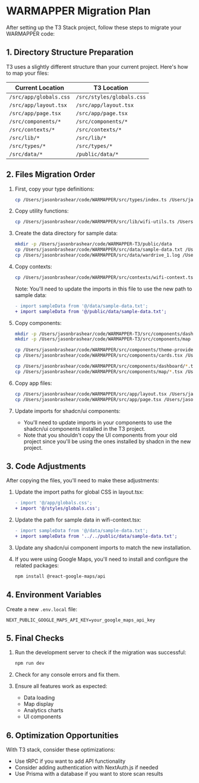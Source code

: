 # WARMAPPER Migration Plan

After setting up the T3 Stack project, follow these steps to migrate your WARMAPPER code:

## 1. Directory Structure Preparation

T3 uses a slightly different structure than your current project. Here's how to map your files:

| Current Location | T3 Location |
|-----------------|-------------|
| `/src/app/globals.css` | `/src/styles/globals.css` |
| `/src/app/layout.tsx` | `/src/app/layout.tsx` |
| `/src/app/page.tsx` | `/src/app/page.tsx` |
| `/src/components/*` | `/src/components/*` |
| `/src/contexts/*` | `/src/contexts/*` |
| `/src/lib/*` | `/src/lib/*` |
| `/src/types/*` | `/src/types/*` |
| `/src/data/*` | `/public/data/*` |

## 2. Files Migration Order

1. First, copy your type definitions:
   ```bash
   cp /Users/jasonbrashear/code/WARMAPPER/src/types/index.ts /Users/jasonbrashear/code/WARMAPPER-T3/src/types/index.ts
   ```

2. Copy utility functions:
   ```bash
   cp /Users/jasonbrashear/code/WARMAPPER/src/lib/wifi-utils.ts /Users/jasonbrashear/code/WARMAPPER-T3/src/lib/wifi-utils.ts
   ```

3. Create the data directory for sample data:
   ```bash
   mkdir -p /Users/jasonbrashear/code/WARMAPPER-T3/public/data
   cp /Users/jasonbrashear/code/WARMAPPER/src/data/sample-data.txt /Users/jasonbrashear/code/WARMAPPER-T3/public/data/
   cp /Users/jasonbrashear/code/WARMAPPER/src/data/wardrive_1.log /Users/jasonbrashear/code/WARMAPPER-T3/public/data/
   ```

4. Copy contexts:
   ```bash
   cp /Users/jasonbrashear/code/WARMAPPER/src/contexts/wifi-context.tsx /Users/jasonbrashear/code/WARMAPPER-T3/src/contexts/wifi-context.tsx
   ```
   
   Note: You'll need to update the imports in this file to use the new path to sample data:
   ```diff
   - import sampleData from '@/data/sample-data.txt';
   + import sampleData from '@/public/data/sample-data.txt';
   ```

5. Copy components:
   ```bash
   mkdir -p /Users/jasonbrashear/code/WARMAPPER-T3/src/components/dashboard
   mkdir -p /Users/jasonbrashear/code/WARMAPPER-T3/src/components/map

   cp /Users/jasonbrashear/code/WARMAPPER/src/components/theme-provider.tsx /Users/jasonbrashear/code/WARMAPPER-T3/src/components/theme-provider.tsx
   cp /Users/jasonbrashear/code/WARMAPPER/src/components/cards.tsx /Users/jasonbrashear/code/WARMAPPER-T3/src/components/cards.tsx
   
   cp /Users/jasonbrashear/code/WARMAPPER/src/components/dashboard/*.tsx /Users/jasonbrashear/code/WARMAPPER-T3/src/components/dashboard/
   cp /Users/jasonbrashear/code/WARMAPPER/src/components/map/*.tsx /Users/jasonbrashear/code/WARMAPPER-T3/src/components/map/
   ```

6. Copy app files:
   ```bash
   cp /Users/jasonbrashear/code/WARMAPPER/src/app/layout.tsx /Users/jasonbrashear/code/WARMAPPER-T3/src/app/layout.tsx
   cp /Users/jasonbrashear/code/WARMAPPER/src/app/page.tsx /Users/jasonbrashear/code/WARMAPPER-T3/src/app/page.tsx
   ```

7. Update imports for shadcn/ui components:
   - You'll need to update imports in your components to use the shadcn/ui components installed in the T3 project.
   - Note that you shouldn't copy the UI components from your old project since you'll be using the ones installed by shadcn in the new project.

## 3. Code Adjustments

After copying the files, you'll need to make these adjustments:

1. Update the import paths for global CSS in layout.tsx:
   ```diff
   - import '@/app/globals.css';
   + import '@/styles/globals.css';
   ```

2. Update the path for sample data in wifi-context.tsx:
   ```diff
   - import sampleData from '@/data/sample-data.txt';
   + import sampleData from '../../public/data/sample-data.txt';
   ```

3. Update any shadcn/ui component imports to match the new installation.

4. If you were using Google Maps, you'll need to install and configure the related packages:
   ```bash
   npm install @react-google-maps/api
   ```

## 4. Environment Variables

Create a new `.env.local` file:
```
NEXT_PUBLIC_GOOGLE_MAPS_API_KEY=your_google_maps_api_key
```

## 5. Final Checks

1. Run the development server to check if the migration was successful:
   ```bash
   npm run dev
   ```

2. Check for any console errors and fix them.

3. Ensure all features work as expected:
   - Data loading
   - Map display
   - Analytics charts
   - UI components 

## 6. Optimization Opportunities

With T3 stack, consider these optimizations:
- Use tRPC if you want to add API functionality
- Consider adding authentication with NextAuth.js if needed
- Use Prisma with a database if you want to store scan results